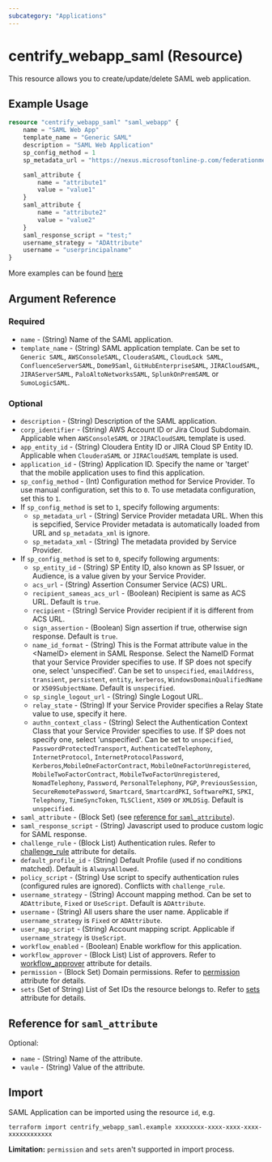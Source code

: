 ```yaml
---
subcategory: "Applications"
---
```


# centrify_webapp_saml (Resource)

This resource allows you to create/update/delete SAML web application.

## Example Usage

```terraform
resource "centrify_webapp_saml" "saml_webapp" {
    name = "SAML Web App"
    template_name = "Generic SAML"
    description = "SAML Web Application"
    sp_config_method = 1
    sp_metadata_url = "https://nexus.microsoftonline-p.com/federationmetadata/saml20/federationmetadata.xml"

    saml_attribute {
        name = "attribute1"
        value = "value1"
    }
    saml_attribute {
        name = "attribute2"
        value = "value2"
    }
    saml_response_script = "test;"
    username_strategy = "ADAttribute"
    username = "userprincipalname"
}
```

More examples can be found [here](https://github.com/centrify/terraform-provider-centrify/tree/main/examples/centrify_webapp_saml)

## Argument Reference

### Required

- `name` - (String) Name of the SAML application.
- `template_name` - (String) SAML application template. Can be set to `Generic SAML`, `AWSConsoleSAML`, `ClouderaSAML`, `CloudLock SAML`, `ConfluenceServerSAML`, `Dome9Saml`, `GitHubEnterpriseSAML`, `JIRACloudSAML`, `JIRAServerSAML`, `PaloAltoNetworksSAML`, `SplunkOnPremSAML` or `SumoLogicSAML`.

### Optional

- `description` - (String) Description of the SAML application.
- `corp_identifier` - (String) AWS Account ID or Jira Cloud Subdomain. Applicable when `AWSConsoleSAML` or `JIRACloudSAML` template is used.
- `app_entity_id` - (String) Cloudera Entity ID or JIRA Cloud SP Entity ID. Applicable when `ClouderaSAML` or `JIRACloudSAML` template is used.
- `application_id` - (String) Application ID. Specify the name or 'target' that the mobile application uses to find this application.
- `sp_config_method` - (Int) Configuration method for Service Provider. To use manual configuration, set this to `0`. To use metadata configuration, set this to `1`.
- If `sp_config_method` is set to `1`, specify following arguments:
  - `sp_metadata_url` - (String) Service Provider metadata URL. When this is sepcified, Service Provider metadata is automatically loaded from URL and `sp_metadata_xml` is ignore.
  - `sp_metadata_xml` - (String) The metadata provided by Service Provider.
- If `sp_config_method` is set to `0`, specify following arguments:
  - `sp_entity_id` - (String) SP Entity ID, also known as SP Issuer, or Audience, is a value given by your Service Provider.
  - `acs_url` - (String) Assertion Consumer Service (ACS) URL.
  - `recipient_sameas_acs_url` - (Boolean) Recipient is same as ACS URL. Default is `true`.
  - `recipient` - (String) Service Provider recipient if it is different from ACS URL.
  - `sign_assertion` - (Boolean) Sign assertion if true, otherwise sign response. Default is `true`.
  - `name_id_format` - (String) This is the Format attribute value in the \<NameID\> element in SAML Response. Select the NameID Format that your Service Provider specifies to use. If SP does not specify one, select 'unspecified'. Can be set to `unspecified`, `emailAddress`, `transient`, `persistent`, `entity`, `kerberos`, `WindowsDomainQualifiedName` or `X509SubjectName`. Default is `unspecified`.
  - `sp_single_logout_url` - (String) Single Logout URL.
  - `relay_state` - (String) If your Service Provider specifies a Relay State value to use, specify it here.
  - `authn_context_class` - (String) Select the Authentication Context Class that your Service Provider specifies to use. If SP does not specify one, select 'unspecified'. Can be set to `unspecified`, `PasswordProtectedTransport`, `AuthenticatedTelephony`, `InternetProtocol`, `InternetProtocolPassword`, `Kerberos`,`MobileOneFactorContract`, `MobileOneFactorUnregistered`, `MobileTwoFactorContract`, `MobileTwoFactorUnregistered`, `NomadTelephony`, `Password`, `PersonalTelephony`, `PGP`, `PreviousSession`, `SecureRemotePassword`, `Smartcard`, `SmartcardPKI`, `SoftwarePKI`, `SPKI`, `Telephony`, `TimeSyncToken`, `TLSClient`, `X509` or `XMLDSig`. Default is `unspecified`.
- `saml_attribute` - (Block Set) (see [reference for `saml_attribute`](#reference-for-saml_attribute)).
- `saml_response_script` - (String) Javascript used to produce custom logic for SAML response.
- `challenge_rule` - (Block List) Authentication rules. Refer to [challenge_rule](./attribute_challengerule.md) attribute for details.
- `default_profile_id` - (String) Default Profile (used if no conditions matched). Default is `AlwaysAllowed`.
- `policy_script` - (String) Use script to specify authentication rules (configured rules are ignored). Conflicts with `challenge_rule`.
- `username_strategy` - (String) Account mapping method. Can be set to `ADAttribute`, `Fixed` or `UseScript`. Default is `ADAttribute`.
- `username` - (String) All users share the user name. Applicable if `username_strategy` is `Fixed` or `ADAttribute`.
- `user_map_script` - (String) Account mapping script. Applicable if `username_strategy` is `UseScript`.
- `workflow_enabled` - (Boolean) Enable workflow for this application.
- `workflow_approver` - (Block List) List of approvers. Refer to [workflow_approver](./attribute_workflow_approver.md) attribute for details.
- `permission` - (Block Set) Domain permissions. Refer to [permission](./attribute_permission.md) attribute for details.
- `sets` (Set of String) List of Set IDs the resource belongs to. Refer to [sets](./attribute_sets.md) attribute for details.

## Reference for `saml_attribute`

Optional:

- `name` - (String) Name of the attribute.
- `vaule` - (String) Value of the attribute.

## Import

SAML Application can be imported using the resource `id`, e.g.

```shell
terraform import centrify_webapp_saml.example xxxxxxxx-xxxx-xxxx-xxxx-xxxxxxxxxxxx
```

**Limitation:** `permission` and `sets` aren't supported in import process.
